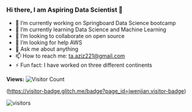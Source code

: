 ### Hi there, I am Aspiring Data Scientist 👋


- 🔭 I’m currently working on Springboard Data Science bootcamp
- 🌱 I’m currently learning Data Science and Machine Learning
- 👯 I’m looking to collaborate on open source
- 🤔 I’m looking for help AWS
- 💬 Ask me about anything
- 📫 How to reach me: ta.aziz221@gmail.com
- ⚡ Fun fact: I have worked on three different continents




   
**Views:** 
![Visitor Count](https://profile-counter.glitch.me/{ttariqaziz}/count.svg)


(https://visitor-badge.glitch.me/badge?page_id=jwenjian.visitor-badge)

![visitors](https://visitor-badge.glitch.me/badge?page_id=page.id&left_color=green&right_color=red)

